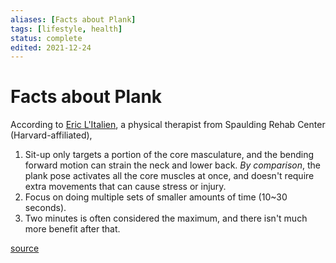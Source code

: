 ```yaml
---
aliases: [Facts about Plank]
tags: [lifestyle, health]
status: complete
edited: 2021-12-24
---
```


# Facts about Plank
According to [Eric L'Italien](https://www.linkedin.com/in/eric-l-italien-91a60528/), a physical therapist from Spaulding Rehab Center (Harvard-affiliated),
1. Sit-up only targets a portion of the core masculature, and the bending forward motion can strain the neck and lower back. _By comparison_, the plank pose activates all the core muscles at once, and doesn't require extra movements that can cause stress or injury.
2. Focus on doing multiple sets of smaller amounts of time (10~30 seconds).
3. Two minutes is often considered the maximum, and there isn't much more benefit after that.

[source](https://www.health.harvard.edu/blog/straight-talk-on-planking-2019111318304)
